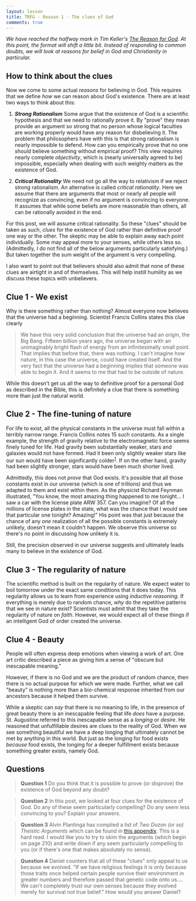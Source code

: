 ```yaml
---
layout: lesson
title: TRFG - Reason 1 - The clues of God
comments: true
---
```


_We have reached the halfway mark in Tim Keller's [The Reason for God](https://timothykeller.com/books/the-reason-for-god). At this point, the format will shift a little bit. Instead of responding to common doubts, we will look at reasons for belief in God and Christianity in particular._

## How to think about the clues

Now we come to some actual _reasons_ for believing in God. This requires that we define _how_ we can reason about God's existence. There are at least two ways to think about this:

1. ***Strong Rationalism***
 Some argue that the existence of God is a scientific hypothesis and that we need to rationally prove it. By "prove" they mean provide an argument so strong that no person whose logical faculties are working properly would have any reason for disbelieving it. The problem that philosophers have with this is that strong rationalism is nearly impossible to defend. How can you empirically prove that no one should believe something without empirical proof? This view requires nearly complete _objectivity_, which is (nearly universally agreed to be) impossible, especially when dealing with such weighty matters as the existence of God.

2. ***Critical Rationality***
 We need not go all the way to relativism if we reject strong rationalism. An alternative is called _critical rationality_. Here we assume that there are arguments that most or nearly all people will recognize as convincing, even if no argument is convincing to everyone. It assumes that while some beliefs are more reasonable than others, all can be rationally avoided in the end.

For this post, we will assume critical rationality. So these "clues" should be taken as such, _clues_ for the existence of God rather than definitive proof one way or the other. The skeptic may be able to explain away each point individually. Some may appeal more to your senses, while others less so. (Admittedly, _I_ do not find all of the below arguments particularly satisfying.) But taken together the sum weight of the argument is very compelling.

I also want to point out that believers should also admit that none of these clues are airtight in and of themselves. This will help instill humility as we discuss these topics with unbelievers.

## Clue 1 - We exist

Why is there something rather than nothing? Almost everyone now believes that the universe had a beginning. Scientist Francis Collins states this clue clearly

> We have this very solid conclusion that the universe had an origin, the Big Bang. Fifteen billion years ago, the universe began with an unimaginably bright flash of energy from an infinitesimally small point. That implies that before that, there was nothing. I can't imagine how nature, in this case the universe, could have created itself. And the very fact that the universe had a beginning implies that someone was able to begin it. And it seems to me that had to be outside of nature.

While this doesn't get us all the way to definitive proof for a personal God as described in the Bible, this is definitely a clue that there is something more than just the natural world.

## Clue 2 - The fine-tuning of nature

For life to exist, all the physical constants in the universe must fall within a terribly narrow range. Francis Collins notes 15 such constants. As a single example, the strength of gravity relative to the electromagnetic force seems finely tuned for life. Had gravity been substantially weaker, stars and galaxies would not have formed. Had it been only slightly weaker stars like our sun would have been significantly colder<sup>[1](https://www.nature.com/articles/278605a0)</sup>. If on the other hand, gravity had been slightly stronger, stars would have been much shorter lived.

Admittedly, this does not _prove_ that God exists. It's possible that all those constants exist in our universe (which is one of trillions) and thus we adapted to them and exist within them. As the physicist Richard Feynman illustrated, "You know, the most amazing thing happened to me tonight... I saw a car with the license plate ARW 357. Can you imagine? Of all the millions of license plates in the state, what was the chance that I would see that particular one tonight? Amazing!" His point was that just because the chance of any _one_ realization of all the possible constants is extremely unlikely, doesn't mean it couldn't happen. We observe this universe so there's no point in discussing how unlikely it is.

Still, the precision observed in our universe suggests and ultimately leads many to believe in the existence of God.

## Clue 3 - The regularity of nature

The scientific method is built on the regularity of nature. We expect water to boil tomorrow under the exact same conditions that it does today. This regularity allows us to learn from experience using _inductive reasoning_. If everything is merely due to random chance, _why_ do the repetitive patterns that we see in nature exist? Scientists must admit that they take the regularity of nature on _faith_. However, we would expect all of these things if an intelligent God of order created the universe.

## Clue 4 - Beauty

People will often express deep emotions when viewing a work of art. One art critic described a piece as giving him a sense of "obscure but inescapable meaning."

However, if there is no God and we are the product of random chance, then there is no actual purpose for which we were made. Further, what we call "beauty" is nothing more than a bio-chemical response inherited from our ancestors because it helped them survive.

While a skeptic can _say_ that there is no meaning to life, in the presence of great beauty there is an inescapable feeling that life _does_ have a purpose. St. Augustine referred to this inescapable sense as a _longing_ or _desire_. He reasoned that unfulfillable desires are clues to the reality of God. When we see something beautiful we have a deep longing that ultimately cannot be met by anything in this world. But just as the longing for food exists _because_ food exists, the longing for a deeper fulfillment exists because something greater exists, namely God.

## Questions

> **Question 1** Do you think that it is possible to prove (or disprove) the existence of God beyond any doubt?

> **Question 2** In this post, we looked at four clues for the existence of God. Do any of these seem particularly compelling? Do any seem less convincing to you? Explain your answers.

> **Question 3** Alvin Plantinga has compiled a list of _Two Dozon (or so) Theistic Arguments_ which can be found in [this appendix](https://appearedtoblogly.files.wordpress.com/2011/05/plantinga-alvin-22two-dozen-or-so-theistic-arguments221.pdf). This is a hard read. I would like you to try to skim the arguments (which begin on page 210) and write down if any seem particularly compelling to you (or if there's one that makes absolutely no sense).

> **Question 4** Daniel counters that all of these "clues" only appeal to us because we evolved. "If we have religious feelings it is only because those traits once helped certain people survive their environment in greater numbers and therefore passed that genetic code onto us.... We can't completely trust our own senses because they evolved merely for survival not true belief." How would you answer Daniel?
